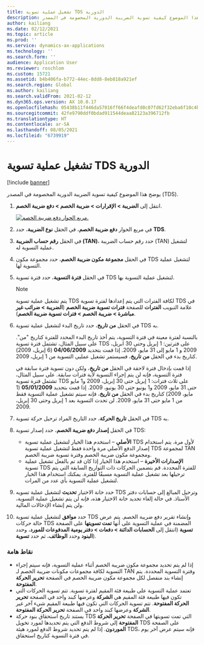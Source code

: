 ```yaml
---
title: تشغيل عملية تسوية TDS الدورية
description: يوضح هذا الموضوع كيفية تسوية الضريبة الدورية المخصومة في المصدر (TDS).
author: kailiang
ms.date: 02/12/2021
ms.topic: article
ms.prod: ''
ms.service: dynamics-ax-applications
ms.technology: ''
ms.search.form: ''
audience: Application User
ms.reviewer: roschlom
ms.custom: 15721
ms.assetid: b4b406fa-b772-44ec-8dd8-8eb818a921ef
ms.search.region: Global
ms.author: kailiang
ms.search.validFrom: 2021-02-12
ms.dyn365.ops.version: AX 10.0.17
ms.openlocfilehash: 05438b11f446da57016ff66f4deafd0c07fd62f32eba6f10c4b08b3f1de88e6b
ms.sourcegitcommit: 42fe9790ddf0bdad911544deaa82123a396712fb
ms.translationtype: HT
ms.contentlocale: ar-SA
ms.lasthandoff: 08/05/2021
ms.locfileid: "6739919"
---
```

# <a name="run-the-periodic-tds-settlement-process"></a>تشغيل عملية تسوية TDS الدورية

[!include [banner](../includes/banner.md)]

يوضح هذا الموضوع كيفية تسوية الضريبة الدورية المخصومة في المصدر (TDS).

1. انتقل إلى **الضريبة \> الإقرارات \> ضريبة الخصم \> دفع ضريبة الخصم**.

    [![مربع الحوار دفع ضريبة الخصم.](./media/apac-ind-TDS-47.png)](./media/apac-ind-TDS-47.png)

2. في مربع الحوار **دفع ضريبة الخصم**، في الحقل **نوع الضريبة**، حدد **TDS**.
3. في الحقل **رقم حساب الضريبة (TAN)**، حدد رقم حساب الضريبة (TAN) لتشغيل عملية التسوية له.
4. في الحقل **مجموعة مكون ضريبة الخصم**، حدد مجموعة مكون TDS لتشغيل عملية التسوية لها.
5. في الحقل **فترة التسوية**، حدد فترة تسوية TDS لتشغيل عملية التسوية بها.

    > [!NOTE]
    > يتم تشغيل عملية تسوية TDS لكافة الفترات التي يتم إعدادها لفترة تسوية TDS في علامة التبويب **الفترات** للصفحة **فترات تسوية ضريبة الخصم** (**الضريبة \> ضرائب غير مباشرة \> ضريبة الخصم \> فترات تسوية ضريبة الخصم**).

6. في الحقل **من تاريخ**، حدد تاريخ البدء لتشغيل عملية تسوية TDS به.

    بالنسبة لفترة معينة في فترة التسوية، يتم أخذ تاريخ البدء المحدد للفترة كتاريخ "من". على سبيل المثال، تشتمل فترة تسوية TDS على فترتين: 1 إبريل وحتى 30 ابريل، 2009 و 1 مايو إلى 31 مايو، 2009. إذا قمت بتحديد **04/06/2009** (6 إبريل، 2009) كتاريخ بدء في الحقل **من تاريخ**، فسيستمر تشغيل عمليى التسوية من 1 إبريل، 2009.

    إذا قمت بإدخال فترة لاحقة في الحقل **من تاريخ**، ولكن دون تسوية فترة سابقة في فترة التسوية، فإنه لن يتم إجراء التسوية لأية فترات سابقة. على سبيل المثال، تشتمل فترة تسوية TDS على ثلاث فترات: 1 إبريل حتى 30 إبريل، 2009 و1 مايو حتى 31 مايو، 2009 و1 يونيو حتى 30 يونيو، 2009. إذا قمت بتحديد **05/01/2009** (1 مايو، 2009) كتاريخ بدء في الحقل **من تاريخ**، فإنه سيتم تشغيل عملية التسوية فقط من 1 مايو حتى 31 مايو، 2009. لن تحدث التسوية بعد 1 إبريل وحتى 30 إبريل، 2009.

7. في الحقل **تاريخ الحركة**، حدد التاريخ المراد ترحيل حركة تسوية TDS به.
8. في الحقل **إصدار دفع ضريبة الخصم**، حدد إصدار تسوية TDS:

     - **الأصلي** – استخدم هذا الخيار لتشغيل عملية تسوية TDS لأول مرة. يتم استخدام إصدار الدفع الأصلي مرة واحدة فقط لتشغيل عملية تسوية TDS لمجموعة TAN ومجموعة مكون ضريبة الخصم وفترة تسوية ضريبة الخصم.
    - **الإصدارات الأخيرة** – استخدم هذا الخيار إذا كان قد تم بالفعل تشغيل عملية تسوية TDS للفترة المحددة. قم بتضمين الحركات ذات التواريخ السابقة التي يتم ترحيلها بعد تشغيل عملية التسوية مسبقًا للفترة. يمكنك استخدام هذا الخيار لتشغيل عملية التسوية بأي عدد من المرات.

9. حدد خانة الاختيار **تحديث** لتشغيل عملية تسويه TDS وترحيل المبالغ إلى حسابات دفتر الأستاذ. في حالة إلغاء تحديد خانة الاختيار هذه، فإنه لن يتم تشغيل عملية التسوية، ولن يتم إنشاء الإدخالات المالية.
10. حدد **موافق** لتشغيل عملية تسوية TDS وإنشاء تقرير دفع ضريبة الخصم. يتم عرض حالة حركات TDS المضمنة في عملية التسوية على أنها **تمت تسويتها** على الصفحة **تسوية** (انتقل إلى **الحسابات الدائنة \> دفعات \> ‏‫دفتر يومية المدفوعات للمورد‬**، وحدد **البنود** وحدد **الوظائف**، ثم حدد **تسوية**).

### <a name="important-points"></a>نقاط هامة

- إذا لم يتم تحديد مجموعة مكون ضريبة الخصم أثناء عملية التسوية، فإنه سيتم إجراء التسوية لكافة مجموعات مكونات ضريبة الخصم لـ TAN وفترة التسوية المحددة. يتم إنشاء بند منفصل لكل مجموعة مكون ضريبة الخصم في الصفحة **تحرير الحركة المفتوحة**.
- تعتمد عملية التسوية على طبيعة فئة المقيم لفترة تسوية. تتم تسوية الحركات التي تكون فيها طبيعة فئة المقيم هي **الشركة** وعرضها كبند واحد في الصفحة **تحرير الحركة المفتوحة**. تتم تسوية الحركات التي تكون فيها طبيعة المقيم شيء آخر غير **الشركة** وعرضها كبند واحد في الصفحة **تحرير الحركة المفتوحة**.
- يستند تاريخ استحقاق بنود حركة TDS التي تمت تسويتها في الصفحة **تحرير الحركة المفتوحة** إلى شروط الدفع التي يتم تحديدها لمورد تخويل TDS على الصفحة **الموردون**. إذا لم يتم تحديد شروط الدفع لمورد هيئة TDS، فإنه سيتم عرض آخر يوم في فترة التسوية كتاريخ استحقاق.
